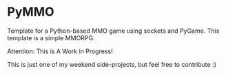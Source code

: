 # PyMMO
Template for a Python-based MMO game using sockets and PyGame. This template is a simple MMORPG. 

Attention: This is A Work in Progress! 

This is just one of my weekend side-projects, but feel free to contribute :)

